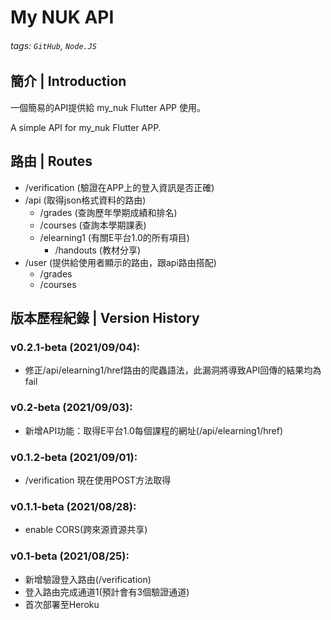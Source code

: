My NUK API
===
###### tags: `GitHub`, `Node.JS`

## 簡介 | Introduction
一個簡易的API提供給 my_nuk Flutter APP 使用。

A simple API for my_nuk Flutter APP.

## 路由 | Routes
- /verification (驗證在APP上的登入資訊是否正確)
- /api (取得json格式資料的路由)
  - /grades (查詢歷年學期成績和排名)
  - /courses (查詢本學期課表)
  - /elearning1 (有關E平台1.0的所有項目)
    - /handouts (教材分享)
- /user (提供給使用者顯示的路由，跟api路由搭配)
  - /grades
  - /courses

## 版本歷程紀錄 | Version History
### v0.2.1-beta (2021/09/04):
  - 修正/api/elearning1/href路由的爬蟲語法，此漏洞將導致API回傳的結果均為fail
  
### v0.2-beta (2021/09/03):
  - 新增API功能：取得E平台1.0每個課程的網址(/api/elearning1/href)

### v0.1.2-beta (2021/09/01):
  - /verification 現在使用POST方法取得

### v0.1.1-beta (2021/08/28):
  - enable CORS(跨來源資源共享)

### v0.1-beta (2021/08/25):
  - 新增驗證登入路由(/verification)
  - 登入路由完成通道1(預計會有3個驗證通道)
  - 首次部署至Heroku

